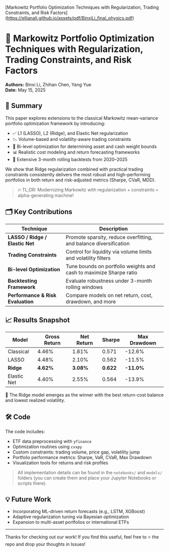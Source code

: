 [Markowitz Portfolio Optimization Techniques with
Regularization, Trading Constraints, and Risk Factors]
(https://ellianali.github.io/assets/pdf/BinxiLi_final_physics.pdf)

# 📘 Markowitz Portfolio Optimization Techniques with Regularization, Trading Constraints, and Risk Factors

**Authors:** Binxi Li, Zhihan Chen, Yang Yue  
**Date:** May 15, 2025

## 🧠 Summary

This paper explores extensions to the classical Markowitz mean-variance portfolio optimization framework by introducing:

- ✅ L1 (LASSO), L2 (Ridge), and Elastic Net regularization
- 📉 Volume-based and volatility-aware trading constraints
- 🧮 Bi-level optimization for determining asset and cash weight bounds
- 📊 Realistic cost modeling and return forecasting frameworks
- 🧪 Extensive 3-month rolling backtests from 2020–2025

We show that Ridge regularization combined with practical trading constraints consistently delivers the most robust and high-performing portfolios in both return and risk-adjusted metrics (Sharpe, CVaR, MDD).

> 🔥 TL;DR: Modernizing Markowitz with regularization + constraints = alpha-generating machine!

## 🗂️ Key Contributions

| Technique | Description |
|----------|-------------|
| **LASSO / Ridge / Elastic Net** | Promote sparsity, reduce overfitting, and balance diversification |
| **Trading Constraints** | Control for liquidity via volume limits and volatility filters |
| **Bi-level Optimization** | Tune bounds on portfolio weights and cash to maximize Sharpe ratio |
| **Backtesting Framework** | Evaluate robustness under 3-month rolling windows |
| **Performance & Risk Evaluation** | Compare models on net return, cost, drawdown, and more |

## 📈 Results Snapshot

| Model | Gross Return | Net Return | Sharpe | Max Drawdown |
|-------|--------------|------------|--------|---------------|
| Classical | 4.46% | 1.81% | 0.571 | -12.6% |
| LASSO     | 4.48% | 2.10% | 0.562 | -11.5% |
| **Ridge**     | **4.62%** | **3.08%** | **0.622** | **-11.0%** |
| Elastic Net | 4.40% | 2.55% | 0.564 | -13.9% |

🔧 The Ridge model emerges as the winner with the best return-cost balance and lowest realized volatility.

## 🛠️ Code

The code includes:

- ETF data preprocessing with `yfinance`
- Optimization routines using `cvxpy`
- Custom constraints: trading volume, price gap, volatility jump
- Portfolio performance metrics: Sharpe, VaR, CVaR, Max Drawdown
- Visualization tools for returns and risk profiles

> All implementation details can be found in the `notebooks/` and `models/` folders (you can create them and place your Jupyter Notebooks or scripts there).

## 💡 Future Work

- Incorporating ML-driven return forecasts (e.g., LSTM, XGBoost)
- Adaptive regularization tuning via Bayesian optimization
- Expansion to multi-asset portfolios or international ETFs

---

Thanks for checking out our work! If you find this useful, feel free to ⭐ the repo and drop your thoughts in Issues!

